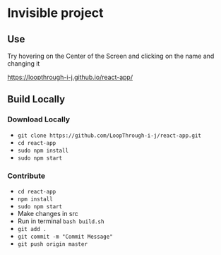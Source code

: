 # Invisible project 

## Use
Try hovering on the Center of the Screen and clicking on the name and changing it

https://loopthrough-i-j.github.io/react-app/

## Build Locally

### Download Locally
 
- ```git clone https://github.com/LoopThrough-i-j/react-app.git```
- ```cd react-app``` 
- ```sudo npm install```
- ```sudo npm start```

### Contribute
- ```cd react-app``` 
- ```npm install```
- ```sudo npm start```
- Make changes in src
- Run in terminal ```bash build.sh```
- ```git add .```
- ```git commit -m "Commit Message"```
- ```git push origin master```